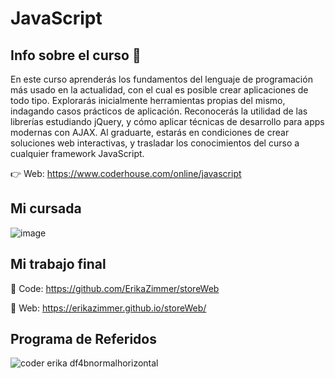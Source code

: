 # JavaScript

## Info sobre el curso 📑

En este curso aprenderás los fundamentos del lenguaje de programación más usado en la actualidad, con el cual es posible crear aplicaciones de todo tipo. Explorarás inicialmente herramientas propias del mismo, indagando casos prácticos de aplicación. Reconocerás la utilidad de las librerías estudiando jQuery, y cómo aplicar técnicas de desarrollo para apps modernas con AJAX. Al graduarte, estarás en condiciones de crear soluciones web interactivas, y trasladar los conocimientos del curso a cualquier framework JavaScript.

👉 Web: https://www.coderhouse.com/online/javascript

## Mi cursada

![image](https://user-images.githubusercontent.com/55201104/216479693-008a295d-b079-45df-84f0-b5543cd8fd75.png)

## Mi trabajo final

📌 Code: https://github.com/ErikaZimmer/storeWeb

📌 Web: https://erikazimmer.github.io/storeWeb/

## Programa de Referidos

![coder erika df4bnormalhorizontal](https://user-images.githubusercontent.com/55201104/216479924-dfd7a50c-797d-4810-9c4a-afbcbecffe2e.jpg)
